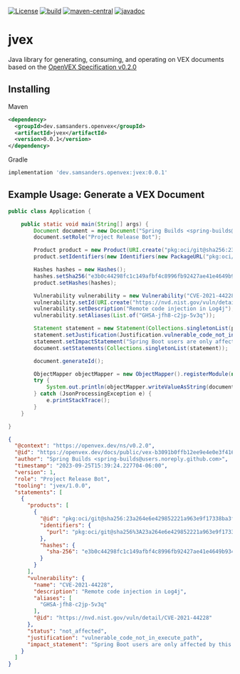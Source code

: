 [![License](https://img.shields.io/badge/License-Apache_2.0-blue.svg)](https://opensource.org/licenses/Apache-2.0)
[![build](https://github.com/p-ssanders/jvex/actions/workflows/build.yml/badge.svg)](https://github.com/p-ssanders/jvex/actions/workflows/build.yml)
[![maven-central](https://img.shields.io/maven-central/v/dev.samsanders.openvex/jvex)](https://central.sonatype.com/artifact/dev.samsanders.openvex/jvex/overview)
[![javadoc](https://javadoc.io/badge2/dev.samsanders.openvex/jvex/javadoc.svg)](https://javadoc.io/doc/dev.samsanders.openvex/jvex)


#   jvex

Java library for generating, consuming, and operating on VEX documents based on the [OpenVEX Specification v0.2.0](https://openvex.dev/)

##  Installing

Maven
```xml
<dependency>
  <groupId>dev.samsanders.openvex</groupId>
  <artifactId>jvex</artifactId>
  <version>0.0.1</version>
</dependency>
```

Gradle
```groovy
implementation 'dev.samsanders.openvex:jvex:0.0.1'
```

##  Example Usage: Generate a VEX Document

```java
public class Application {

    public static void main(String[] args) {
        Document document = new Document("Spring Builds <spring-builds@users.noreply.github.com>");
        document.setRole("Project Release Bot");

        Product product = new Product(URI.create("pkg:oci/git@sha256:23a264e6e429852221a963e9f17338ba3f5796dc7086e46439a6f4482cf6e0cb"));
        product.setIdentifiers(new Identifiers(new PackageURL("pkg:oci/git@sha256:23a264e6e429852221a963e9f17338ba3f5796dc7086e46439a6f4482cf6e0cb")));

        Hashes hashes = new Hashes();
        hashes.setSha256("e3b0c44298fc1c149afbf4c8996fb92427ae41e4649b934ca495991b7852b855");
        product.setHashes(hashes);

        Vulnerability vulnerability = new Vulnerability("CVE-2021-44228");
        vulnerability.setId(URI.create("https://nvd.nist.gov/vuln/detail/CVE-2021-44228"));
        vulnerability.setDescription("Remote code injection in Log4j");
        vulnerability.setAliases(List.of("GHSA-jfh8-c2jp-5v3q"));

        Statement statement = new Statement(Collections.singletonList(product), vulnerability, Status.not_affected);
        statement.setJustification(Justification.vulnerable_code_not_in_execute_path);
        statement.setImpactStatement("Spring Boot users are only affected by this vulnerability if they have switched the default logging system to Log4J2. The log4j-to-slf4j and log4j-api jars that we include in spring-boot-starter-logging cannot be exploited on their own. Only applications using log4j-core and including user input in log messages are vulnerable.");
        document.setStatements(Collections.singletonList(statement));

        document.generateId();

        ObjectMapper objectMapper = new ObjectMapper().registerModule(new JavaTimeModule());
        try {
            System.out.println(objectMapper.writeValueAsString(document));
        } catch (JsonProcessingException e) {
            e.printStackTrace();
        }
    }

}
```

```json
{
  "@context": "https://openvex.dev/ns/v0.2.0",
  "@id": "https://openvex.dev/docs/public/vex-b3091b0ffb12ee9e4e0e3f416eab3812a7ce4307bf16c6075ad1f4b0b8dda5a2",
  "author": "Spring Builds <spring-builds@users.noreply.github.com>",
  "timestamp": "2023-09-25T15:39:24.227704-06:00",
  "version": 1,
  "role": "Project Release Bot",
  "tooling": "jvex/1.0.0",
  "statements": [
    {
      "products": [
        {
          "@id": "pkg:oci/git@sha256:23a264e6e429852221a963e9f17338ba3f5796dc7086e46439a6f4482cf6e0cb",
          "identifiers": {
            "purl": "pkg:oci/git@sha256%3A23a264e6e429852221a963e9f17338ba3f5796dc7086e46439a6f4482cf6e0cb"
          },
          "hashes": {
            "sha-256": "e3b0c44298fc1c149afbf4c8996fb92427ae41e4649b934ca495991b7852b855"
          }
        }
      ],
      "vulnerability": {
        "name": "CVE-2021-44228",
        "description": "Remote code injection in Log4j",
        "aliases": [
          "GHSA-jfh8-c2jp-5v3q"
        ],
        "@id": "https://nvd.nist.gov/vuln/detail/CVE-2021-44228"
      },
      "status": "not_affected",
      "justification": "vulnerable_code_not_in_execute_path",
      "impact_statement": "Spring Boot users are only affected by this vulnerability if they have switched the default logging system to Log4J2. The log4j-to-slf4j and log4j-api jars that we include in spring-boot-starter-logging cannot be exploited on their own. Only applications using log4j-core and including user input in log messages are vulnerable."
    }
  ]
}
```